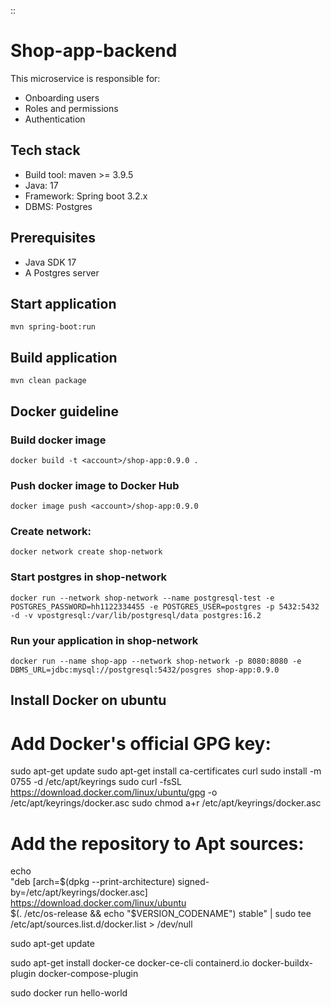 ::
# Shop-app-backend
This microservice is responsible for:
* Onboarding users
* Roles and permissions
* Authentication

## Tech stack
* Build tool: maven >= 3.9.5
* Java: 17
* Framework: Spring boot 3.2.x
* DBMS: Postgres

## Prerequisites
* Java SDK 17
* A Postgres server

## Start application
`mvn spring-boot:run`

## Build application
`mvn clean package`

## Docker guideline
### Build docker image
`docker build -t <account>/shop-app:0.9.0 .`
### Push docker image to Docker Hub
`docker image push <account>/shop-app:0.9.0`
### Create network:
`docker network create shop-network`
### Start postgres in shop-network
`docker run --network shop-network --name postgresql-test -e POSTGRES_PASSWORD=hh1122334455 -e POSTGRES_USER=postgres -p 5432:5432 -d -v vpostgresql:/var/lib/postgresql/data postgres:16.2`
### Run your application in shop-network
`docker run --name shop-app --network shop-network -p 8080:8080 -e DBMS_URL=jdbc:mysql://postgresql:5432/posgres shop-app:0.9.0`

## Install Docker on ubuntu

# Add Docker's official GPG key:
sudo apt-get update
sudo apt-get install ca-certificates curl
sudo install -m 0755 -d /etc/apt/keyrings
sudo curl -fsSL https://download.docker.com/linux/ubuntu/gpg -o /etc/apt/keyrings/docker.asc
sudo chmod a+r /etc/apt/keyrings/docker.asc

# Add the repository to Apt sources:
echo \
"deb [arch=$(dpkg --print-architecture) signed-by=/etc/apt/keyrings/docker.asc] https://download.docker.com/linux/ubuntu \
$(. /etc/os-release && echo "$VERSION_CODENAME") stable" | sudo tee /etc/apt/sources.list.d/docker.list > /dev/null

sudo apt-get update

sudo apt-get install docker-ce docker-ce-cli containerd.io docker-buildx-plugin docker-compose-plugin

sudo docker run hello-world
